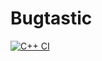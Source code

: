 # Bugtastic

[![C++ CI](https://github.com/IntroCSCI/Bugtastic/actions/workflows/actions.yml/badge.svg)](https://github.com/IntroCSCI/Bugtastic/actions/workflows/actions.yml)
